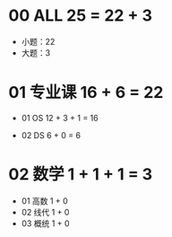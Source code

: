 # 00 ALL 25 = 22 + 3

* 小题：22
* 大题：3



# 01 专业课 16 + 6 = 22

* 01 OS 12 + 3 + 1 = 16

* 02 DS 6 + 0 = 6



# 02 数学 1 + 1 + 1 = 3

* 01 高数 1 + 0
* 02 线代 1 + 0
* 03 概统 1 + 0

